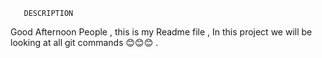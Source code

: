
       DESCRIPTION

Good Afternoon People , this is my Readme file , In this project we will be looking at all git commands 😊😊😊 .
